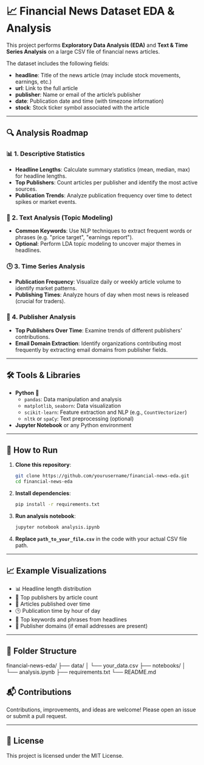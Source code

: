# 📈 Financial News Dataset EDA & Analysis

This project performs **Exploratory Data Analysis (EDA)** and **Text & Time Series Analysis** on a large CSV file of financial news articles.  

The dataset includes the following fields:
- **headline**: Title of the news article (may include stock movements, earnings, etc.)
- **url**: Link to the full article
- **publisher**: Name or email of the article’s publisher
- **date**: Publication date and time (with timezone information)
- **stock**: Stock ticker symbol associated with the article

---

## 🔍 Analysis Roadmap

### 📊 1. Descriptive Statistics
- **Headline Lengths**: Calculate summary statistics (mean, median, max) for headline lengths.
- **Top Publishers**: Count articles per publisher and identify the most active sources.
- **Publication Trends**: Analyze publication frequency over time to detect spikes or market events.

### 📝 2. Text Analysis (Topic Modeling)
- **Common Keywords**: Use NLP techniques to extract frequent words or phrases (e.g. "price target", "earnings report").
- **Optional**: Perform LDA topic modeling to uncover major themes in headlines.

### 🕒 3. Time Series Analysis
- **Publication Frequency**: Visualize daily or weekly article volume to identify market patterns.
- **Publishing Times**: Analyze hours of day when most news is released (crucial for traders).

### 📰 4. Publisher Analysis
- **Top Publishers Over Time**: Examine trends of different publishers' contributions.
- **Email Domain Extraction**: Identify organizations contributing most frequently by extracting email domains from publisher fields.

---

## 🛠️ Tools & Libraries
- **Python** 🐍
  - `pandas`: Data manipulation and analysis
  - `matplotlib`, `seaborn`: Data visualization
  - `scikit-learn`: Feature extraction and NLP (e.g., `CountVectorizer`)
  - `nltk` or `spaCy`: Text preprocessing (optional)
- **Jupyter Notebook** or any Python environment

---

## 🚀 How to Run
1. **Clone this repository**:
    ```bash
    git clone https://github.com/yourusername/financial-news-eda.git
    cd financial-news-eda
    ```
2. **Install dependencies**:
    ```bash
    pip install -r requirements.txt
    ```
3. **Run analysis notebook**:
    ```bash
    jupyter notebook analysis.ipynb
    ```
4. **Replace `path_to_your_file.csv`** in the code with your actual CSV file path.

---

## 📈 Example Visualizations
- 📊 Headline length distribution
- 🏢 Top publishers by article count
- 📅 Articles published over time
- 🕒 Publication time by hour of day
- 🔑 Top keywords and phrases from headlines
- 📨 Publisher domains (if email addresses are present)

---

## 📂 Folder Structure
financial-news-eda/
├── data/
│ └── your_data.csv
├── notebooks/
│ └── analysis.ipynb
├── requirements.txt
└── README.md


## 📬 Contributions
Contributions, improvements, and ideas are welcome! Please open an issue or submit a pull request.

---

## 📜 License
This project is licensed under the MIT License.